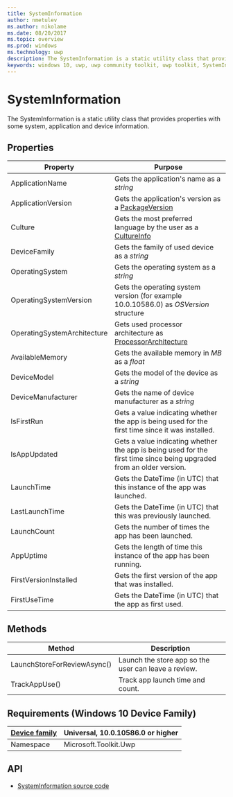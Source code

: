 ```yaml
---
title: SystemInformation
author: nmetulev
ms.author: nikolame
ms.date: 08/20/2017
ms.topic: overview
ms.prod: windows
ms.technology: uwp
description: The SystemInformation is a static utility class that provides properties with some system, application and device information.
keywords: windows 10, uwp, uwp community toolkit, uwp toolkit, SystemInformation
---
```


# SystemInformation

The SystemInformation is a static utility class that provides properties with some system, application and device information.

## Properties

| Property | Purpose |
| --- | --- |
|ApplicationName | Gets the application's name as a _string_ |
|ApplicationVersion | Gets the application's version as a [PackageVersion](https://msdn.microsoft.com/en-us/library/windows/apps/xaml/windows.applicationmodel.packageversion.aspx) |
|Culture | Gets the most preferred language by the user as a [CultureInfo](https://msdn.microsoft.com/en-us/library/windows/apps/xaml/system.globalization.cultureinfo(v=vs.105).aspx) |
|DeviceFamily | Gets the family of used device as a _string_ |
|OperatingSystem | Gets the operating system as a _string_ |
|OperatingSystemVersion | Gets the operating system version (for example 10.0.10586.0) as _OSVersion_ structure |
|OperatingSystemArchitecture | Gets used processor architecture as [ProcessorArchitecture](https://msdn.microsoft.com/en-us/library/windows/apps/windows.system.processorarchitecture) |
|AvailableMemory | Gets the available memory in _MB_ as a _float_ |
|DeviceModel | Gets the model of the device as a _string_ |
|DeviceManufacturer | Gets the name of device manufacturer as a _string_ |
|IsFirstRun | Gets a value indicating whether the app is being used for the first time since it was installed. |
|IsAppUpdated | Gets a value indicating whether the app is being used for the first time since being upgraded from an older version. |
|LaunchTime | Gets the DateTime (in UTC) that this instance of the app was launched. |
|LastLaunchTime | Gets the DateTime (in UTC) that this was previously launched. |
|LaunchCount | Gets the number of times the app has been launched. |
|AppUptime | Gets the length of time this instance of the app has been running. |
|FirstVersionInstalled | Gets the first version of the app that was installed. |
|FirstUseTime | Gets the DateTime (in UTC) that the app as first used. |

## Methods

| Method | Description |
| ------ | ----------- |
| LaunchStoreForReviewAsync() | Launch the store app so the user can leave a review. |
| TrackAppUse() | Track app launch time and count. |

## Requirements (Windows 10 Device Family)

| [Device family](http://go.microsoft.com/fwlink/p/?LinkID=526370) | Universal, 10.0.10586.0 or higher |
| --- | --- |
| Namespace | Microsoft.Toolkit.Uwp |

## API
* [SystemInformation source code](https://github.com/Microsoft/UWPCommunityToolkit/blob/master/Microsoft.Toolkit.Uwp/Helpers/SystemInformation.cs)
